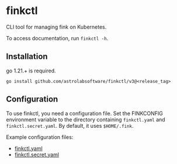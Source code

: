 
# finkctl
CLI tool for managing fink on Kubernetes.

To access documentation, run `finkctl -h`.

## Installation

go 1.21.+ is required.

`go install github.com/astrolabsoftware/finkctl/v3@<release_tag>`

## Configuration
To use finkctl, you need a configuration file. Set the FINKCONFIG environment variable to the directory containing `finkctl.yaml` and `finkctl.secret.yaml`. By default, it uses `$HOME/.fink`.

Example configuration files:
- [finkctl.yaml](../_e2e_/finkctl.yaml)
- [finkctl.secret.yaml](../_e2e_/finkctl.secret.yaml)
